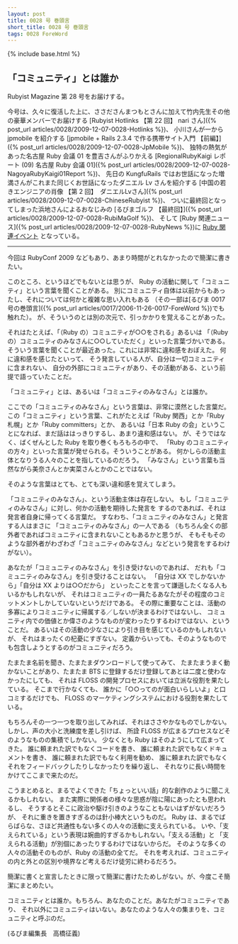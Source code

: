 ```yaml
---
layout: post
title: 0028 号 巻頭言
short_title: 0028 号 巻頭言
tags: 0028 ForeWord
---
```

{% include base.html %}


## 「コミュニティ」とは誰か

Rubyist Magazine 第 28 号をお届けする。

今号は、久々に復活した上に、ささださんまつもとさんに加えて竹内先生その他の豪華メンバーでお届けする
[Rubyist Hotlinks 【第 22 回】 nari さん]({% post_url articles/0028/2009-12-07-0028-Hotlinks %})、
小川さんが一から jpmobile を紹介する
[jpmobile + Rails 2.3.4 で作る携帯サイト入門 【前編】]({% post_url articles/0028/2009-12-07-0028-JpMobile %})、
独特の熱気があった名古屋 Ruby 会議 01 を豊吉さんがふりかえる
[RegionalRubyKaigi レポート (09) 名古屋 Ruby 会議 01]({% post_url articles/0028/2009-12-07-0028-NagoyaRubyKaigi01Report %})、
先日の KungfuRails ではお世話になった増満さんがこれまた同じくお世話になったダニエル Lv さんを紹介する
[中国の若きエンジニアの肖像 【第 2 回】　ダニエルLvさん]({% post_url articles/0028/2009-12-07-0028-ChineseRubyist %})、
ついに最終回となってしまった浜地さんによるおなじみの
[るびまゴルフ 【最終回】]({% post_url articles/0028/2009-12-07-0028-RubiMaGolf %})、
そして
[Ruby 関連ニュース]({% post_url articles/0028/2009-12-07-0028-RubyNews %})に
[Ruby 関連イベント](http://jp.rubyist.net/?RubyEventCheck)
となっている。

----
今回は RubyConf 2009 などもあり、あまり時間がとれなかったので簡潔に書きたい。

このところ、というほどでもないとは思うが、 Ruby の活動に関して「コミュニティ」という言葉を聞くことがある。
別にコミュニティ自体は以前からもあったし、それについては何かと複雑な思い入れもある
（その一部は[るびま 0017 号の巻頭言]({% post_url articles/0017/2006-11-26-0017-ForeWord %})でも触れた）。
が、そういうのとは別の次元で、引っかかりを覚えることがあった。

それはたとえば、「（Ruby の）コミュニティが○○をされる」あるいは
「（Ruby の）コミュニティのみなさんに○○していただく」といった言葉づかいである。
そういう言葉を聞くことが最近あった。これには非常に違和感をおぼえた。
何に違和感を感じたといって、
そう発言している人が、自分は一切コミュニティに含まれない、
自分の外部にコミュニティがあり、その活動がある、という前提で語っていたことだ。

「コミュニティ」とは、あるいは「コミュニティのみなさん」とは誰か。

ここでの「コミュニティのみなさん」という言葉は、非常に漠然とした言葉だ。
この「コミュニティ」という言葉、これがたとえば「Ruby 関西」とか「Ruby 札幌」とか「Ruby committers」とか、
あるいは「日本 Ruby の会」ということになれば、まだ話ははっきりするし、あまり違和感はない。
が、そうではなく、ばくぜんとした Ruby を取り巻くもろもろの中で、
「Ruby のコミュニティの方々」といった言葉が発せられる。そういうことがある。
何かしらの活動主体となりうる人々のことを指しているのだろう。
「みなさん」という言葉も当然ながら美奈さんとか実菜さんとかのことではない。

そのような言葉はとても、とても深い違和感を覚えてしまう。

「コミュニティのみなさん」、という活動主体は存在しない。
もし「コミュニティのみなさん」に対し、何かの活動を期待した発言を
するのであれば、それは発言者自身に帰ってくる言葉だ。
すなわち、「コミュニティのみなさん」と発言する人はまさに
「コミュニティのみなさん」の一人である
（もちろん全くの部外者であればコミュニティに含まれないこともあるかと思うが、
そもそもそのような部外者がわざわざ「コミュニティのみなさん」などという発言をするわけがない）。

あなたが「コミュニティのみなさん」を引き受けないのであれば、
だれも「コミュニティのみなさん」を引き受けることはない。
「自分は XX でしかないから」「自分は XX よりは○○だから」
といったことを言って謙遜したくなる人もいるかもしれないが、
それはコミュニティの一員たるあなたがその程度のコミットメントしかしていないというだけである。
その際に重要なことは、活動の多寡によりコミュニティに帰属する／しないが決まるわけではないし、
コミュニティ内での価値とか偉さのようなものが変わったりするわけではない、ということだ。
あるいはその活動の少なさにより引き目を感じているのかもしれないが、
それはまったくの杞憂にすぎない。
定義からいっても、そのようなものでも包含しようとするのがコミュニティだろう。

たまたま名前を聞き、たまたまダウンロードして使ってみて、
たまたまうまく動かないことがあり、たまたま BTS に登録するだけ登録してあとは二度と使わなかったにしても、
それは FLOSS の開発プロセスにおいては立派な役割を果たしている。
そこまで行かなくても、
誰かに「○○ってのが面白いらしいよ」と口コミするだけでも、
FLOSS のマーケティングシステムにおける役割を果たしている。

もちろんその一つ一つを取り出してみれば、それはささやかなものでしかない。
しかし、声の大小と洗練度を差し引けば、
所詮 FLOSS が広まるプロセスなどそのようなものの集積でしかない。
少なくとも Ruby はそのようにして広まってきた。
誰に頼まれた訳でもなくコードを書き、
誰に頼まれた訳でもなくドキュメントを書き、
誰に頼まれた訳でもなく利用を勧め、
誰に頼まれた訳でもなくそれをフィードバックしたりしなかったりを繰り返し、
それなりに長い時間をかけてここまで来たのだ。

こうまとめると、まるでよくできた「ちょっといい話」的な創作のように聞こえるかもしれない。
また実際に関係者の様々な思惑が陰に陽にあったとも思われるし、
そうするとそこに政治や駆け引きのようなこともないはずがないだろうが、
それに重きを置きすぎるのは針小棒大というものだ。
Ruby は、まるでばらばらな、さほど共通性もない多くの人々の活動に支えられている。
いや、「支えられている」という表現は婉曲的すぎるかもしれない。「支える活動」と
「支えられる活動」が別個にあったりするわけではないからだ。
そのような多くの人々の活動そのものが、Ruby の活動の全てだ。
それを考えれば、コミュニティの内と外との区別や境界など考えるだけ徒労に終わるだろう。

簡潔に書くと宣言したときに限って簡潔に書けたためしがない。が、今度こそ簡潔にまとめたい。

コミュニティとは誰か。もちろん、あなたのことだ。あなたがコミュニティであり、
それ以外にコミュニティはいない。あなたのような人々の集まりを、コミュニティと呼ぶのだ。

(るびま編集長　高橋征義)


